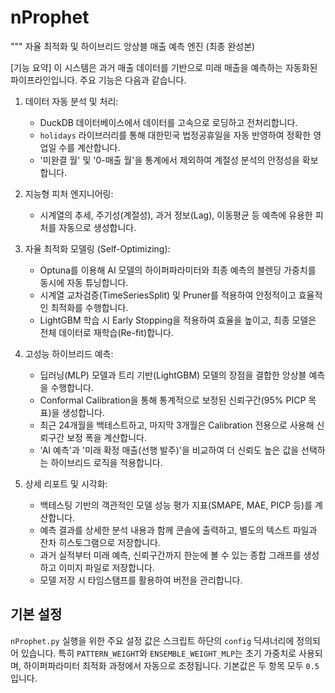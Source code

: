 # nProphet
"""
자율 최적화 및 하이브리드 앙상블 매출 예측 엔진 (최종 완성본)

[기능 요약]
이 시스템은 과거 매출 데이터를 기반으로 미래 매출을 예측하는 자동화된 파이프라인입니다.
주요 기능은 다음과 같습니다.

1.  데이터 자동 분석 및 처리:
    - DuckDB 데이터베이스에서 데이터를 고속으로 로딩하고 전처리합니다.
    - `holidays` 라이브러리를 통해 대한민국 법정공휴일을 자동 반영하여 정확한 영업일 수를 계산합니다.
    - '미완결 월' 및 '0-매출 월'을 통계에서 제외하여 계절성 분석의 안정성을 확보합니다.

2.  지능형 피처 엔지니어링:
    - 시계열의 추세, 주기성(계절성), 과거 정보(Lag), 이동평균 등 예측에 유용한 피처를 자동으로 생성합니다.

3.  자율 최적화 모델링 (Self-Optimizing):
    - Optuna를 이용해 AI 모델의 하이퍼파라미터와 최종 예측의 블렌딩 가중치를 동시에 자동 튜닝합니다.
    - 시계열 교차검증(TimeSeriesSplit) 및 Pruner를 적용하여 안정적이고 효율적인 최적화를 수행합니다.
    - LightGBM 학습 시 Early Stopping을 적용하여 효율을 높이고, 최종 모델은 전체 데이터로 재학습(Re-fit)합니다.

4.  고성능 하이브리드 예측:
    - 딥러닝(MLP) 모델과 트리 기반(LightGBM) 모델의 장점을 결합한 앙상블 예측을 수행합니다.
    - Conformal Calibration을 통해 통계적으로 보정된 신뢰구간(95% PICP 목표)을 생성합니다.
    - 최근 24개월을 백테스트하고, 마지막 3개월은 Calibration 전용으로 사용해 신뢰구간 보정 폭을 계산합니다.
    - 'AI 예측'과 '미래 확정 매출(선행 발주)'을 비교하여 더 신뢰도 높은 값을 선택하는 하이브리드 로직을 적용합니다.

5.  상세 리포트 및 시각화:
    - 백테스팅 기반의 객관적인 모델 성능 평가 지표(SMAPE, MAE, PICP 등)를 계산합니다.
    - 예측 결과를 상세한 분석 내용과 함께 콘솔에 출력하고, 별도의 텍스트 파일과 잔차 히스토그램으로 저장합니다.
    - 과거 실적부터 미래 예측, 신뢰구간까지 한눈에 볼 수 있는 종합 그래프를 생성하고 이미지 파일로 저장합니다.
    - 모델 저장 시 타임스탬프를 활용하여 버전을 관리합니다.

## 기본 설정
`nProphet.py` 실행을 위한 주요 설정 값은 스크립트 하단의 `config` 딕셔너리에 정의되어 있습니다. 
특히 `PATTERN_WEIGHT`와 `ENSEMBLE_WEIGHT_MLP`는 초기 가중치로 사용되며, 
하이퍼파라미터 최적화 과정에서 자동으로 조정됩니다. 기본값은 두 항목 모두 `0.5`입니다.
